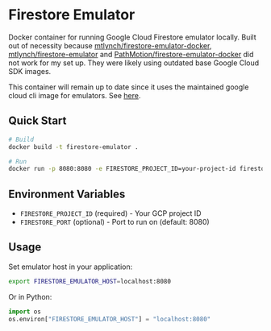 # Firestore Emulator

Docker container for running Google Cloud Firestore emulator locally. Built out of necessity because [mtlynch/firestore-emulator-docker](https://hub.docker.com/r/mtlynch/firestore-emulator-docker), [mtlynch/firestore-emulator](https://hub.docker.com/r/mtlynch/firestore-emulator/tags) and [PathMotion/firestore-emulator-docker](https://github.com/PathMotion/firestore-emulator-docker) did not work for my set up. They were likely using outdated base Google Cloud SDK images.

This container will remain up to date since it uses the maintained google cloud cli image for emulators. See [here](https://cloud.google.com/sdk/docs/downloads-docker).

## Quick Start

```bash
# Build
docker build -t firestore-emulator .

# Run
docker run -p 8080:8080 -e FIRESTORE_PROJECT_ID=your-project-id firestore-emulator
```

## Environment Variables

- `FIRESTORE_PROJECT_ID` (required) - Your GCP project ID
- `FIRESTORE_PORT` (optional) - Port to run on (default: 8080)

## Usage

Set emulator host in your application:
```bash
export FIRESTORE_EMULATOR_HOST=localhost:8080
```

Or in Python:
```python
import os
os.environ["FIRESTORE_EMULATOR_HOST"] = "localhost:8080"
```